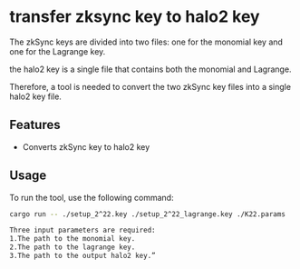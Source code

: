 # transfer zksync key to halo2 key

The zkSync keys are divided into two files: one for the monomial key and one for the Lagrange key. 

the halo2 key is a single file that contains both the monomial and Lagrange.

Therefore, a tool is needed to convert the two zkSync key files into a single halo2 key file.
## Features

- Converts zkSync key to halo2 key

## Usage

To run the tool, use the following command:

```sh
cargo run -- ./setup_2^22.key ./setup_2^22_lagrange.key ./K22.params

Three input parameters are required:
1.The path to the monomial key.
2.The path to the lagrange key.
3.The path to the output halo2 key.”